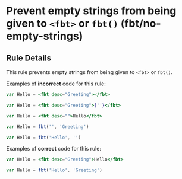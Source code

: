 # Prevent empty strings from being given to `<fbt>` or `fbt()` (fbt/no-empty-strings)

## Rule Details

This rule prevents empty strings from being given to `<fbt>` or `fbt()`.

Examples of **incorrect** code for this rule:

```jsx
var Hello = <fbt desc="Greeting"></fbt>
```

```jsx
var Hello = <fbt desc="Greeting">{''}</fbt>
```

```jsx
var Hello = <fbt desc="">Hello</fbt>
```

```jsx
var Hello = fbt('', 'Greeting')
```

```jsx
var Hello = fbt('Hello', '')
```

Examples of **correct** code for this rule:

```jsx
var Hello = <fbt desc="Greeting">Hello</fbt>
```

```jsx
var Hello = fbt('Hello', 'Greeting')
```
